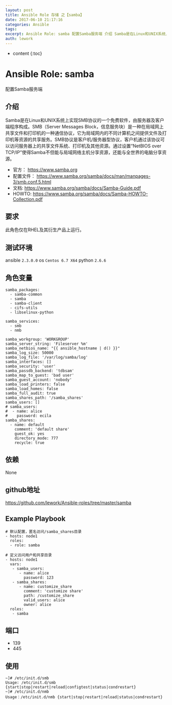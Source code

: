 ```yaml
---
layout: post
title: Ansible Role 存储 之【samba】
date: 2017-06-10 21:17:16
categories: Ansible
tags:
excerpt: Ansible Role: samba 配置Samba服务端 介绍 Samba是在Linux和UNIX系统上实现SMB协议的一个免费软件，由服务...
auth: lework
---
```

* content
{:toc}

# Ansible Role: samba

配置Samba服务端

## 介绍
Samba是在Linux和UNIX系统上实现SMB协议的一个免费软件，由服务器及客户端程序构成。SMB（Server Messages Block，信息服务块）是一种在局域网上共享文件和打印机的一种通信协议，它为局域网内的不同计算机之间提供文件及打印机等资源的共享服务。SMB协议是客户机/服务器型协议，客户机通过该协议可以访问服务器上的共享文件系统、打印机及其他资源。通过设置“NetBIOS over TCP/IP”使得Samba不但能与局域网络主机分享资源，还能与全世界的电脑分享资源。

- 官方： https://www.samba.org
- 配置文件： https://www.samba.org/samba/docs/man/manpages-3/smb.conf.5.html
- 文档:  https://www.samba.org/samba/docs/Samba-Guide.pdf
- HOWTO: https://www.samba.org/samba/docs/Samba-HOWTO-Collection.pdf

## 要求

此角色仅在RHEL及其衍生产品上运行。

## 测试环境

ansible `2.3.0.0`
os `Centos 6.7 X64`
python `2.6.6`

## 角色变量
	samba_packages:
	  - samba-common
	  - samba
	  - samba-client
	  - cifs-utils
	  - libselinux-python
	  
	samba_services:
	  - smb
	  - nmb
	  
	samba_workgroup: 'WORKGROUP'
	samba_server_string: 'Fileserver %m'
	samba_netbios_name: "{{ ansible_hostname | d() }}"
	samba_log_size: 50000
	samba_log_file: '/var/log/samba/log'
	samba_interfaces: []
	samba_security: 'user'
	samba_passdb_backend: 'tdbsam'
	samba_map_to_guest: 'bad user'
	samba_guest_account: 'nobody'
	samba_load_printers: false
	samba_load_homes: false
	samba_full_audit: true
	samba_shares_path: '/samba_shares'
	samba_users: []
	# samba_users:
	#  - name: alice
	#    password: ecila
	samba_shares: 
	  - name: default
		comment: 'default share'
		guest_ok: yes
		directory_mode: 777
		recycle: true


## 依赖
None

## github地址
https://github.com/lework/Ansible-roles/tree/master/samba

## Example Playbook
	# 默认配置，匿名访问/samba_shares目录
	- hosts: node1
	  roles:
	  - role: samba
	
	# 定义访问用户和共享目录
	- hosts: node1
	  vars:
	   - samba_users:
		  - name: alice
			password: 123
	   - samba_shares:
		  - name: customize_share
			comment: 'customize share'
			path: /customize_share
			valid_users: alice
			owner: alice
	  roles: 
	   - samba

## 端口

- 139
- 445

## 使用

```
~]# /etc/init.d/smb 
Usage: /etc/init.d/smb {start|stop|restart|reload|configtest|status|condrestart}
~]# /etc/init.d/nmb 
Usage：/etc/init.d/nmb {start|stop|restart|reload|status|condrestart}
```

